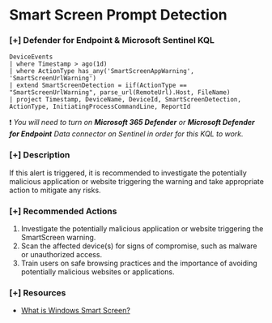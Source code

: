 # Smart Screen Prompt Detection 

### [+] Defender for Endpoint & Microsoft Sentinel KQL
```
DeviceEvents
| where Timestamp > ago(1d)
| where ActionType has_any('SmartScreenAppWarning', 'SmartScreenUrlWarning')
| extend SmartScreenDetection = iif(ActionType == "SmartScreenUrlWarning", parse_url(RemoteUrl).Host, FileName)
| project Timestamp, DeviceName, DeviceId, SmartScreenDetection, ActionType, InitiatingProcessCommandLine, ReportId
```
:exclamation: *You will need to turn on **Microsoft 365 Defender** or **Microsoft Defender for Endpoint** Data connector on Sentinel in order for this KQL to work.*

### [+] Description 
If this alert is triggered, it is recommended to investigate the potentially malicious application or website triggering the warning and take appropriate action to mitigate any risks. 

### [+] Recommended Actions
1. Investigate the potentially malicious application or website triggering the SmartScreen warning.
2. Scan the affected device(s) for signs of compromise, such as malware or unauthorized access.
3. Train users on safe browsing practices and the importance of avoiding potentially malicious websites or applications.

### [+] Resources
- [What is Windows Smart Screen?](https://learn.microsoft.com/en-us/windows/security/threat-protection/microsoft-defender-smartscreen/microsoft-defender-smartscreen-overview)
